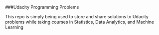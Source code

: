 ###Udacity Programming Problems

This repo is simply being used to store and share solutions to Udacity problems while taking courses in Statistics, Data Analytics, and Machine Learning
